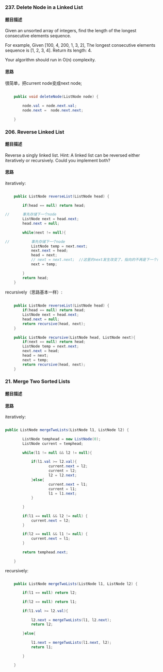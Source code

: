 ### 237. Delete Node in a Linked List
#### 题目描述
Given an unsorted array of integers, find the length of the longest consecutive elements sequence.

For example,
Given [100, 4, 200, 1, 3, 2],
The longest consecutive elements sequence is [1, 2, 3, 4]. Return its length: 4.

Your algorithm should run in O(n) complexity.

#### 思路
很简单，把current node变成next node;
``` java

    public void deleteNode(ListNode node) {
        
        node.val = node.next.val;
        node.next =  node.next.next;
        
    }

``` 
### 206. Reverse Linked List
#### 题目描述
Reverse a singly linked list.
Hint:
A linked list can be reversed either iteratively or recursively. Could you implement both?
#### 思路

iteratively:

``` java

    public ListNode reverseList(ListNode head) {
        
        if(head == null) return head;
        
//      事先存储下一个node
        ListNode next = head.next;
        head.next = null;
        
        while(next != null){
            
//          事先存储下一个node
            ListNode temp = next.next;
            next.next = head;
            head = next; 
            // next = next.next;  //这里的next发生改变了，指向的不再是下一个而是前一个，所以上面得加一个临时变量存储
            next = temp;
            
        }
        return head;
    }

```

recursively（思路基本一样）:

``` java

    public ListNode reverseList(ListNode head) {
        if(head == null) return head;
        ListNode next = head.next;
        head.next = null;
        return recursive(head, next);
    }
    
    public ListNode recursive(ListNode head, ListNode next){
        if(next == null) return head;
        ListNode temp = next.next;
        next.next = head;
        head = next;
        next = temp;
        return recursive(head, next);
    }

```
### 21. Merge Two Sorted Lists
#### 题目描述


#### 思路

iteratively:

``` java

public ListNode mergeTwoLists(ListNode l1, ListNode l2) {
        
        ListNode temphead = new ListNode(0);
        ListNode current = temphead;
        
        while(l1 != null && l2 != null){
            
            if(l1.val >= l2.val){
                    current.next = l2;
                    current = l2;
                    l2 = l2.next;
            }else{
                    current.next = l1;
                    current = l1;
                    l1 = l1.next;
            }
            
        }
        
        if(l1 == null && l2 != null) {
            current.next = l2;
        }
        
        if(l2 == null && l1 != null) {
            current.next = l1;
        }
    
        return temphead.next;
        
    }

``` 

recursively:

```java

    public ListNode mergeTwoLists(ListNode l1, ListNode l2) {
        
        if(l1 == null) return l2;
        
        if(l2 == null) return l1;
        
        if(l1.val >= l2.val){
            
            l2.next = mergeTwoLists(l1, l2.next);
            return l2;
             
        }else{
            
            l1.next = mergeTwoLists(l1.next, l2);
            return l1;
            
        }
        
    }


```